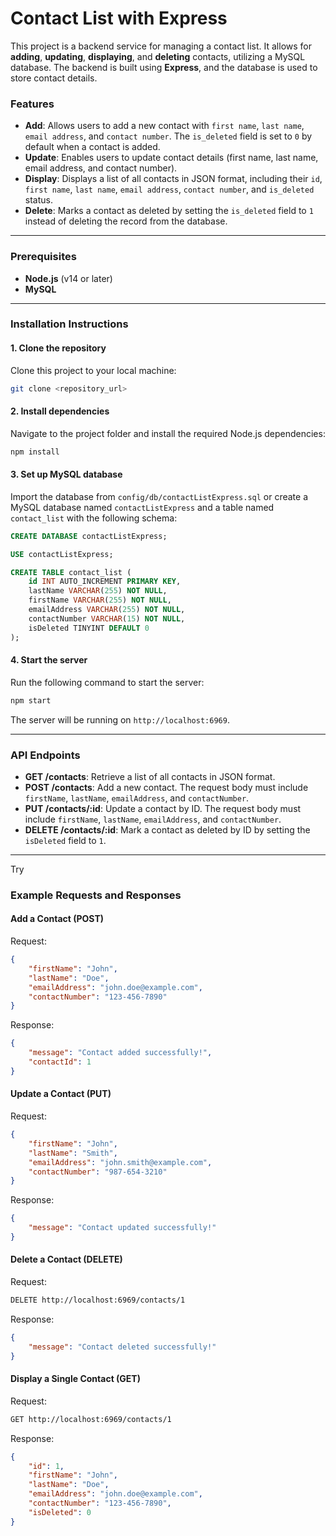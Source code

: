 # Contact List with Express

This project is a backend service for managing a contact list. It allows for **adding**, **updating**, **displaying**, and **deleting** contacts, utilizing a MySQL database. The backend is built using **Express**, and the database is used to store contact details.

### Features

-   **Add**: Allows users to add a new contact with `first name`, `last name`, `email address`, and `contact number`. The `is_deleted` field is set to `0` by default when a contact is added.
-   **Update**: Enables users to update contact details (first name, last name, email address, and contact number).
-   **Display**: Displays a list of all contacts in JSON format, including their `id`, `first name`, `last name`, `email address`, `contact number`, and `is_deleted` status.
-   **Delete**: Marks a contact as deleted by setting the `is_deleted` field to `1` instead of deleting the record from the database.

---

### Prerequisites

-   **Node.js** (v14 or later)
-   **MySQL**

---

### Installation Instructions

#### 1. Clone the repository

Clone this project to your local machine:

```bash
git clone <repository_url>
```

#### 2. Install dependencies

Navigate to the project folder and install the required Node.js dependencies:

```bash
npm install
```

#### 3. Set up MySQL database

Import the database from `config/db/contactListExpress.sql` or create a MySQL database named `contactListExpress` and a table named `contact_list` with the following schema:

```sql
CREATE DATABASE contactListExpress;

USE contactListExpress;

CREATE TABLE contact_list (
    id INT AUTO_INCREMENT PRIMARY KEY,
    lastName VARCHAR(255) NOT NULL,
    firstName VARCHAR(255) NOT NULL,
    emailAddress VARCHAR(255) NOT NULL,
    contactNumber VARCHAR(15) NOT NULL,
    isDeleted TINYINT DEFAULT 0
);
```

#### 4. Start the server

Run the following command to start the server:

```bash
npm start
```
The server will be running on `http://localhost:6969`.

---

### API Endpoints

-   **GET /contacts**: Retrieve a list of all contacts in JSON format.
-   **POST /contacts**: Add a new contact. The request body must include `firstName`, `lastName`, `emailAddress`, and `contactNumber`.
-   **PUT /contacts/:id**: Update a contact by ID. The request body must include `firstName`, `lastName`, `emailAddress`, and `contactNumber`.
-   **DELETE /contacts/:id**: Mark a contact as deleted by ID by setting the `isDeleted` field to `1`.

---
Try
### Example Requests and Responses

#### Add a Contact (POST)

Request:

```json
{
    "firstName": "John",
    "lastName": "Doe",
    "emailAddress": "john.doe@example.com",
    "contactNumber": "123-456-7890"
}
```

Response:

```json
{
    "message": "Contact added successfully!",
    "contactId": 1
}
```

#### Update a Contact (PUT)

Request:

```json
{
    "firstName": "John",
    "lastName": "Smith",
    "emailAddress": "john.smith@example.com",
    "contactNumber": "987-654-3210"
}
```

Response:

```json
{
    "message": "Contact updated successfully!"
}
```

#### Delete a Contact (DELETE)

Request:

```bash
DELETE http://localhost:6969/contacts/1
```

Response:

```json
{
    "message": "Contact deleted successfully!"
}
```

#### Display a Single Contact (GET)

Request:

```bash
GET http://localhost:6969/contacts/1
```

Response:

```json
{
    "id": 1,
    "firstName": "John",
    "lastName": "Doe",
    "emailAddress": "john.doe@example.com",
    "contactNumber": "123-456-7890",
    "isDeleted": 0
}
```